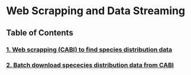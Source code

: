 <h1>Web Scrapping and Data Streaming</h1>
<h2>Table of Contents</h2>

<h3> <a href="/code/Web%20Scrapping%20CABI%20to%20find%20information%20available%20for%20Species%20with%20Parallel.ipynb"> 1. Web scrapping (CABI) to find species distribution data </a></h3>
<h3> <a href="/code/Batch%20Download%20CABI%20Species%20Distribution%20Data%20Automatically.ipynb"> 2. Batch download spececies distribution data from CABI </a></h3>
